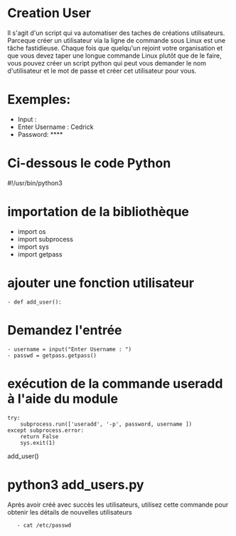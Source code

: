 # Creation User

Il s'agit d'un script qui va automatiser des taches de créations utilisateurs.
Parceque créer un utilisateur via la ligne de commande sous Linux est une tâche fastidieuse. Chaque fois que quelqu'un rejoint votre organisation et que vous devez taper une longue commande Linux plutôt que de le faire, vous pouvez créer un script python qui peut vous demander le nom d'utilisateur et le mot de passe et créer cet utilisateur pour vous.

# Exemples:

 - Input : 
 - Enter Username : Cedrick
 - Password: ****

# Ci-dessous le code Python

#!/usr/bin/python3
# importation de la bibliothèque

  - import os
  - import subprocess
  - import sys
  - import getpass
  
# ajouter une fonction utilisateur
    - def add_user():

# Demandez l'entrée
    - username = input("Enter Username : ")
    - passwd = getpass.getpass()
# exécution de la commande useradd à l'aide du module
    try:
        subprocess.run(['useradd', '-p', password, username ])
    except subprocess.error:
        return False
        sys.exit(1)

add_user()

# python3 add_users.py

Après avoir créé avec succès les utilisateurs, utilisez cette commande pour obtenir les détails de nouvelles utilisateurs

       - cat /etc/passwd
       
       
       
